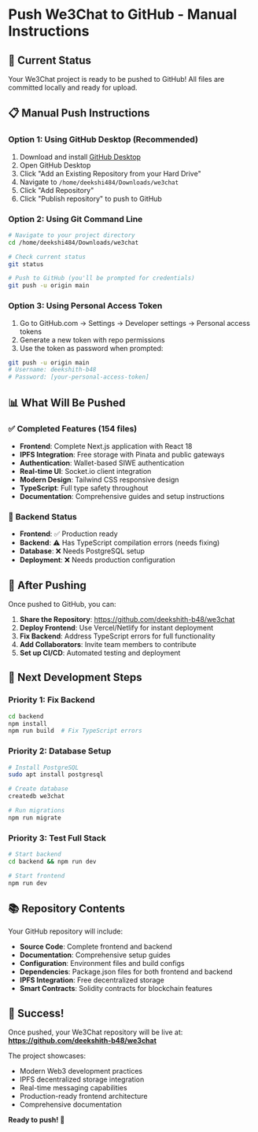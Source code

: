 # Push We3Chat to GitHub - Manual Instructions

## 🚀 **Current Status**

Your We3Chat project is ready to be pushed to GitHub! All files are committed locally and ready for upload.

## 📋 **Manual Push Instructions**

### Option 1: Using GitHub Desktop (Recommended)
1. Download and install [GitHub Desktop](https://desktop.github.com/)
2. Open GitHub Desktop
3. Click "Add an Existing Repository from your Hard Drive"
4. Navigate to `/home/deekshi484/Downloads/we3chat`
5. Click "Add Repository"
6. Click "Publish repository" to push to GitHub

### Option 2: Using Git Command Line
```bash
# Navigate to your project directory
cd /home/deekshi484/Downloads/we3chat

# Check current status
git status

# Push to GitHub (you'll be prompted for credentials)
git push -u origin main
```

### Option 3: Using Personal Access Token
1. Go to GitHub.com → Settings → Developer settings → Personal access tokens
2. Generate a new token with repo permissions
3. Use the token as password when prompted:
```bash
git push -u origin main
# Username: deekshith-b48
# Password: [your-personal-access-token]
```

## 📊 **What Will Be Pushed**

### ✅ **Completed Features (154 files)**
- **Frontend**: Complete Next.js application with React 18
- **IPFS Integration**: Free storage with Pinata and public gateways
- **Authentication**: Wallet-based SIWE authentication
- **Real-time UI**: Socket.io client integration
- **Modern Design**: Tailwind CSS responsive design
- **TypeScript**: Full type safety throughout
- **Documentation**: Comprehensive guides and setup instructions

### 🚧 **Backend Status**
- **Frontend**: ✅ Production ready
- **Backend**: ⚠️ Has TypeScript compilation errors (needs fixing)
- **Database**: ❌ Needs PostgreSQL setup
- **Deployment**: ❌ Needs production configuration

## 🎯 **After Pushing**

Once pushed to GitHub, you can:

1. **Share the Repository**: https://github.com/deekshith-b48/we3chat
2. **Deploy Frontend**: Use Vercel/Netlify for instant deployment
3. **Fix Backend**: Address TypeScript errors for full functionality
4. **Add Collaborators**: Invite team members to contribute
5. **Set up CI/CD**: Automated testing and deployment

## 🔧 **Next Development Steps**

### Priority 1: Fix Backend
```bash
cd backend
npm install
npm run build  # Fix TypeScript errors
```

### Priority 2: Database Setup
```bash
# Install PostgreSQL
sudo apt install postgresql

# Create database
createdb we3chat

# Run migrations
npm run migrate
```

### Priority 3: Test Full Stack
```bash
# Start backend
cd backend && npm run dev

# Start frontend
npm run dev
```

## 📚 **Repository Contents**

Your GitHub repository will include:

- **Source Code**: Complete frontend and backend
- **Documentation**: Comprehensive setup guides
- **Configuration**: Environment files and build configs
- **Dependencies**: Package.json files for both frontend and backend
- **IPFS Integration**: Free decentralized storage
- **Smart Contracts**: Solidity contracts for blockchain features

## 🎉 **Success!**

Once pushed, your We3Chat repository will be live at:
**https://github.com/deekshith-b48/we3chat**

The project showcases:
- Modern Web3 development practices
- IPFS decentralized storage integration
- Real-time messaging capabilities
- Production-ready frontend architecture
- Comprehensive documentation

**Ready to push! 🚀**
